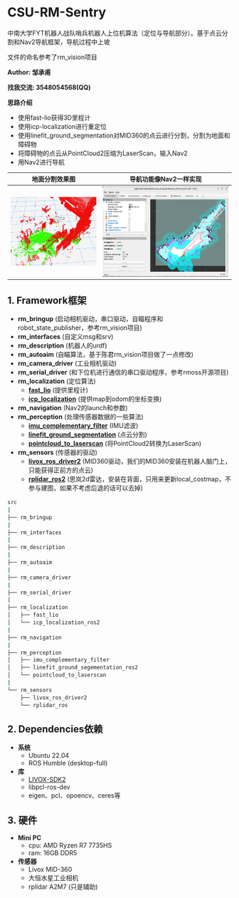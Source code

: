# CSU-RM-Sentry

中南大学FYT机器人战队哨兵机器人上位机算法（定位与导航部分）。基于点云分割和Nav2导航框架，导航过程中上坡

文件的命名参考了rm_vision项目

**Author: 邹承甫** 

**找我交流: 3548054568(QQ)**

**思路介绍**

- 使用fast-lio获得3D里程计
- 使用icp-localization进行重定位
- 使用linefit_ground_segmentation对MID360的点云进行分割，分割为地面和障碍物
- 将障碍物的点云从PointCloud2压缩为LaserScan，输入Nav2
- 用Nav2进行导航

|地面分割效果图|导航功能像Nav2一样实现|
|-|-|
|<img src="assets/segment.png"/>|<img src="assets/rviz.png"/>|

## 1. Framework框架

- **rm_bringup** (启动相机驱动，串口驱动，自瞄程序和robot_state_publisher，参考rm_vision项目)
- **rm_interfaces** (自定义msg和srv)
- **rm_description** (机器人的urdf)
- **rm_autoaim** (自瞄算法，基于陈君rm_vision项目做了一点修改)
- **rm_camera_driver** (工业相机驱动)
- **rm_serial_driver** (和下位机进行通信的串口驱动程序，参考rmoss开源项目)
- **rm_localization** (定位算法)
    - [**fast_lio**](https://github.com/Ericsii/FAST_LIO) (提供里程计)
    - [**icp_localization**](https://github.com/leggedrobotics/icp_localization) (提供map到odom的坐标变换)
- **rm_navigation** (Nav2的launch和参数)
- **rm_perception** (处理传感器数据的一些算法)
    - [**imu_complementary_filter**](https://github.com/CCNYRoboticsLab/imu_tools) (IMU滤波)
    - [**linefit_ground_segmentation**](https://github.com/lorenwel/linefit_ground_segmentation) (点云分割)
    - [**pointcloud_to_laserscan**](https://github.com/ros-perception/pointcloud_to_laserscan) (将PointCloud2转换为LaserScan)
- **rm_sensors** (传感器的驱动)
    - [**livox_ros_driver2**](https://github.com/Livox-SDK/livox_ros_driver2) (MID360驱动，我们的MID360安装在机器人脑门上，只能获得正前方的点云)
    - [**rplidar_ros2**](https://github.com/Slamtec/rplidar_ros) (思岚2d雷达，安装在背面，只用来更新local_costmap，不参与建图，如果不考虑后退的话可以去掉)


```sh
src
|
├── rm_bringup                
|
├── rm_interfaces
|
├── rm_description           
|
├── rm_autoaim                
|
├── rm_camera_driver          
|
├── rm_serial_driver          
|
├── rm_localization           
│   ├── fast_lio              
│   └── icp_localization_ros2 
|
├── rm_navigation
|
├── rm_perception
│   ├── imu_complementary_filter
│   ├── linefit_ground_segementation_ros2
│   └── pointcloud_to_laserscan
|
└── rm_sensors
    ├── livox_ros_driver2
    └── rplidar_ros
```

## 2. Dependencies依赖

- **系统**
  - Ubuntu 22.04
  - ROS Humble (desktop-full)
- **库**
  - [LIVOX-SDK2](https://github.com/Livox-SDK/Livox-SDK2)
  - libpcl-ros-dev
  - eigen、pcl、opoencv、ceres等

## 3. 硬件

- **Mini PC** 
    - cpu: AMD Ryzen R7 7735HS 
    - ram: 16GB DDR5
- **传感器**
    - Livox MID-360 
    - 大恒水星工业相机
    - rplidar A2M7 (只是辅助) 